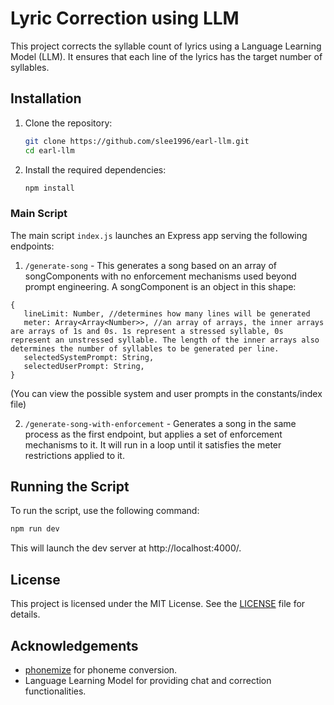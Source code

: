 # Lyric Correction using LLM

This project corrects the syllable count of lyrics using a Language Learning Model (LLM). It ensures that each line of the lyrics has the target number of syllables.

## Installation

1. Clone the repository:
   ```bash
   git clone https://github.com/slee1996/earl-llm.git
   cd earl-llm
   ```

2. Install the required dependencies:
   ```bash
   npm install
   ```

### Main Script

The main script `index.js` launches an Express app serving the following endpoints:
1. `/generate-song` - This generates a song based on an array of songComponents with no enforcement mechanisms used beyond prompt engineering. A songComponent is an object in this shape: 
```
{
   lineLimit: Number, //determines how many lines will be generated
   meter: Array<Array<Number>>, //an array of arrays, the inner arrays are arrays of 1s and 0s. 1s represent a stressed syllable, 0s represent an unstressed syllable. The length of the inner arrays also determines the number of syllables to be generated per line.
   selectedSystemPrompt: String,
   selectedUserPrompt: String,
}
```
(You can view the possible system and user prompts in the constants/index file)

2. `/generate-song-with-enforcement` - Generates a song in the same process as the first endpoint, but applies a set of enforcement mechanisms to it. It will run in a loop until it satisfies the meter restrictions applied to it.

## Running the Script

To run the script, use the following command:

```bash
npm run dev
```

This will launch the dev server at http://localhost:4000/.

## License

This project is licensed under the MIT License. See the [LICENSE](https://github.com/slee1996/earl-gpt/tree/main?tab=MIT-1-ov-file) file for details.

## Acknowledgements

- [phonemize](https://www.npmjs.com/package/phonemize) for phoneme conversion.
- Language Learning Model for providing chat and correction functionalities.
